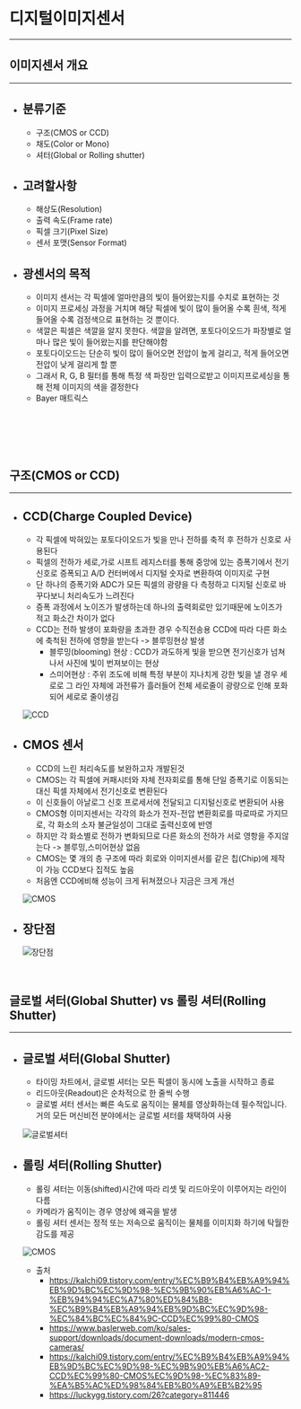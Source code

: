 
# 디지털이미지센서
-----------------------------------------------

## 이미지센서 개요
-----------------------------------------------

- ## 분류기준
	- 구조(CMOS or CCD)
	- 채도(Color or Mono)
	- 셔터(Global or Rolling shutter)

- ## 고려할사항
	- 해상도(Resolution)
	- 출력 속도(Frame rate)
	- 픽셀 크기(Pixel Size)
	- 센서 포맷(Sensor Format)

- ## 광센서의 목적
	- 이미지 센서는 각 픽셀에 얼마만큼의 빛이 들어왔는지를 수치로 표현하는 것 
	- 이미지 프로세싱 과정을 거치며 해당 픽셀에 빛이 많이 들어올 수록 흰색, 적게 들어올 수록 검정색으로 표현하는 것 뿐이다. 
	- 색깔은 픽셀은 색깔을 알지 못한다. 색깔을 알려면, 포토다이오드가 파장별로 얼마나 많은 빛이 들어왔는지를 판단해야함
	- 포토다이오드는 단순히 빛이 많이 들어오면 전압이 높게 걸리고, 적게 들어오면 전압이 낮게 걸리게 할 뿐
	- 그래서 R, G, B 필터를 통해 특정 색 파장만 입력으로받고 이미지프로세싱을 통해 전체 이미지의 색을 결정한다
	- Bayer 매트릭스



	<br/><br/><br/><br/>




## 구조(CMOS or CCD)
-----------------------------------------------

- ## CCD(Charge Coupled Device)
	- 각 픽셀에 박혀있는 포토다이오드가 빛을 만나 전하를 축적 후 전하가 신호로 사용된다
	- 픽셀의 전하가 세로,가로 시프트 레지스터를 통해 중앙에 있는 증폭기에서 전기신호로 증폭되고 A/D 컨터버에서 디지털 숫자로 변환하여 이미지로 구현
	- 단 하나의 증폭기와 ADC가 모든 픽셀의 광량을 다 측정하고 디지털 신호로 바꾸다보니 처리속도가 느려진다
	- 증폭 과정에서 노이즈가 발생하는데 하나의 출력회로만 있기때문에 노이즈가 적고 화소간 차이가 없다
	- CCD는 전하 발생이 포화량을 초과한 경우 수직전송용 CCD에 따라 다른 화소에 축척된 전하에 영향을 받는다 -> 블루밍현상 발생
		+ 블루밍(blooming) 현상
			: CCD가 과도하게 빛을 받으면 전기신호가 넘쳐나서 사진에 빛이 번져보이는 현상
		+ 스미어현상
			: 주위 조도에 비해 특정 부분이 지나치게 강한 빛을 낼 경우 세로로 그 라인 자체에 과전류가 흘러들어 전체 세로줄이 광량으로 인해 포화되어 세로로 줄이생김
	
	![CCD](https://user-images.githubusercontent.com/68523963/102737242-38a7c900-438a-11eb-967c-936c3a9d2e14.PNG)
	<br/> 



- ## CMOS 센서
	- CCD의 느린 처리속도를 보완하고자 개발된것
	- CMOS는 각 픽셀에 커패시터와 자체 전자회로를 통해 단일 증폭기로 이동되는대신 픽셀 자체에서 전기신호로 변환된다
	- 이 신호들이 아날로그 신호 프로세서에 전달되고 디지털신호로 변환되어 사용
	- CMOS형 이미지센서는 각각의 화소가 전자-전압 변환회로를 따로따로 가지므로, 각 화소의 소자 불균일성이 그대로 출력신호에 반영
	- 하지만 각 화소별로 전하가 변화되므로 다른 화소의 전하가 서로 영항을 주지않는다 -> 블루밍,스미어현상 없음
	- CMOS는 몇 개의 층 구조에 따라 회로와 이미지센서를 같은 칩(Chip)에 제작이 가능 CCD보다 집적도 높음
	- 처음엔 CCD에비해 성능이 크게 뒤쳐졌으나 지금은 크게 개선
	
	![CMOS](https://user-images.githubusercontent.com/68523963/102737263-4eb58980-438a-11eb-95e7-4c78320d2c67.PNG)
	<br/>



- ## 장단점
	![장단점](https://user-images.githubusercontent.com/68523963/102737281-58d78800-438a-11eb-98c5-48053a3cb887.PNG)

	<br/>




## 글로벌 셔터(Global Shutter) vs 롤링 셔터(Rolling Shutter)
-----------------------------------------------

- ## 글로벌 셔터(Global Shutter)
	- 타이밍 차트에서, 글로벌 셔터는 모든 픽셀이 동시에 노출을 시작하고 종료
	- 리드아웃(Readout)은 순차적으로 한 줄씩 수행
	- 글로벌 셔터 센서는 빠른 속도로 움직이는 물체를 영상화하는데 필수적입니다. 거의 모든 머신비전 분야에서는 글로벌 셔터를 채택하여 사용
	
	![글로벌셔터](https://img1.daumcdn.net/thumb/R1280x0/?scode=mtistory2&fname=http%3A%2F%2Fcfile27.uf.tistory.com%2Fimage%2F99A3E83E5AB74166044A3A)
	<br/> 



- ## 롤링 셔터(Rolling Shutter)
	- 롤링 셔터는 이동(shifted)시간에 따라 리셋 및 리드아웃이 이루어지는 라인이 다름
	- 카메라가 움직이는 경우 영상에 왜곡을 발생
	- 롤링 셔터 센서는 정적 또는 저속으로 움직이는 물체를 이미지화 하기에 탁월한 감도를 제공
	
	![CMOS](https://img1.daumcdn.net/thumb/R1280x0/?scode=mtistory2&fname=http%3A%2F%2Fcfile8.uf.tistory.com%2Fimage%2F9939B7355AB7427A0EF739)
	<br/>






	- 출처
		+ https://kalchi09.tistory.com/entry/%EC%B9%B4%EB%A9%94%EB%9D%BC%EC%9D%98-%EC%9B%90%EB%A6%AC-1-%EB%94%94%EC%A7%80%ED%84%B8-%EC%B9%B4%EB%A9%94%EB%9D%BC%EC%9D%98-%EC%84%BC%EC%84%9C-CCD%EC%99%80-CMOS
		+ https://www.baslerweb.com/ko/sales-support/downloads/document-downloads/modern-cmos-cameras/
		+ https://kalchi09.tistory.com/entry/%EC%B9%B4%EB%A9%94%EB%9D%BC%EC%9D%98-%EC%9B%90%EB%A6%AC2-CCD%EC%99%80-CMOS%EC%9D%98-%EC%83%89-%EA%B5%AC%ED%98%84%EB%B0%A9%EB%B2%95
		+ https://luckygg.tistory.com/26?category=811446
